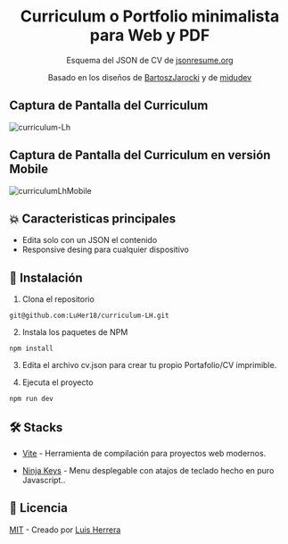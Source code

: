 <h1 align="center">Curriculum o Portfolio minimalista para Web y PDF</h1>
<p align="center" >Esquema del JSON de CV de <a href='https://jsonresume.org/schema/'>jsonresume.org</a></p>
<p align="center" >Basado en los diseños de <a href='https://github.com/BartoszJarocki/cv'>BartoszJarocki</a> y de <a href='https://github.com/midudev/minimalist-portfolio-json'>midudev</a> </p>

## Captura de Pantalla del Curriculum
![curriculum-Lh](https://github.com/LuHer18/curriculum-LH/assets/134423209/2e7cdc29-f38c-4d6c-ae24-4c328ca3623a)

## Captura de Pantalla del Curriculum en versión Mobile

![curriculumLhMobile](https://github.com/LuHer18/curriculum-LH/assets/134423209/64092adb-d9fe-4d26-bc4c-cb579e68e102)


## 💥 Caracteristicas principales

* Edita solo con un JSON el contenido
* Responsive desing para cualquier dispositivo

## 🚀 Instalación

1. Clona el repositorio
```
git@github.com:LuHer18/curriculum-LH.git
```
2. Instala los paquetes de NPM
```
npm install
```
3. Edita el archivo cv.json para crear tu propio Portafolio/CV imprimible.

4. Ejecuta el proyecto
```
npm run dev
```
## 🛠 Stacks
* <p><a href='https://vitejs.dev/guide/static-deploy.html'>Vite</a> - Herramienta de compilación para proyectos web modernos.</p>
* <p><a href='https://github.com/ssleptsov/ninja-keys'>Ninja Keys</a> - Menu desplegable con atajos de teclado hecho en puro Javascript..</p>
## 🔑 Licencia
<p><a href='https://github.com/LuHer18/curriculum-LH/blob/main/LICENSE'>MIT</a> - Creado por <a href='https://github.com/LuHer18'>Luis Herrera</a></p>

